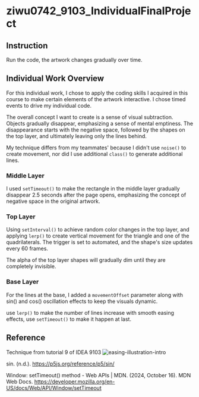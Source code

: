 # ziwu0742_9103_IndividualFinalProject

## Instruction 
Run the code, the artwork changes gradually over time. 

## Individual Work Overview
For this individual work, I chose to apply the coding skills I acquired in this course to make certain elements of the artwork interactive. I chose timed events to drive my individual code. 

The overall concept I want to create is a sense of visual subtraction. Objects gradually disappear, emphasizing a sense of mental emptiness. The disappearance starts with the negative space, followed by the shapes on the top layer, and ultimately leaving only the lines behind. 

My technique differs from my teammates' because I didn't use `noise()` to create movement, nor did I use additional `class()` to generate additional lines.

### Middle Layer

I used `setTimeout()` to make the rectangle in the middle layer gradually disappear 2.5 seconds after the page opens, emphasizing the concept of negative space in the original artwork. 

### Top Layer

Using `setInterval()` to achieve random color changes in the top layer, and applying `lerp()` to create vertical movement for the triangle and one of the quadrilaterals. The trigger is set to automated, and the shape's size updates every 60 frames. 

The alpha of the top layer shapes will gradually dim until they are completely invisible. 

### Base Layer 
For the lines at the base, I added a `movementOffset` parameter along with sin() and cos() oscillation effects to keep the visuals dynamic.

use `lerp()` to make the number of lines increase with smooth easing effects, use `setTimeout()` to make it happen at last. 

## Reference

Technique from tutorial 9 of IDEA 9103 ![easing-illustration-intro](https://github.com/user-attachments/assets/61ed5157-1ef3-4ccc-bba6-e3737b1c7d83) 

sin. (n.d.). https://p5js.org/reference/p5/sin/

Window: setTimeout() method - Web APIs | MDN. (2024, October 16). MDN Web Docs. https://developer.mozilla.org/en-US/docs/Web/API/Window/setTimeout 
